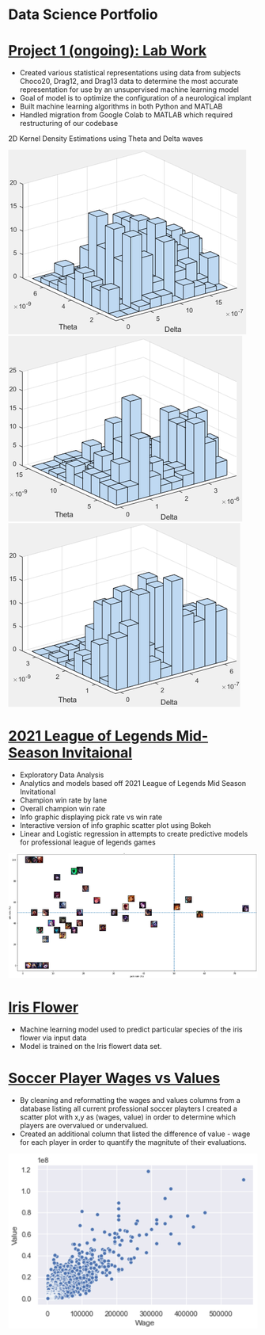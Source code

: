 # Data Science Portfolio

# [Project 1 (ongoing): Lab Work](https://github.com/mcooper98/lab_work)
* Created various statistical representations using data from subjects Choco20, Drag12, and Drag13 data to determine the most accurate representation for use by an unsupervised machine learning model
* Goal of model is to optimize the configuration of a neurological implant
* Built machine learning algorithms in both Python and MATLAB
* Handled migration from Google Colab to MATLAB which required restructuring of our codebase

2D Kernel Density Estimations using Theta and Delta waves

![](Images/Choco20_mvkde.png)
![](Images/Drag12_mvkde.png)
![](Images/Drag13_mvkde.png)

# [2021 League of Legends Mid-Season Invitaional](https://github.com/mcooper98/MSI_2021)
* Exploratory Data Analysis
* Analytics and models based off 2021 League of Legends Mid Season Invitational
* Champion win rate by lane
* Overall champion win rate
* Info graphic displaying pick rate vs win rate 
* Interactive version of info graphic scatter plot using Bokeh 
* Linear and Logistic regression in attempts to create predictive models for professional league of legends games 

![](Images/win_vs_pick_rate.png)
# [Iris Flower](https://github.com/mcooper98/iris_flower)
* Machine learning model used to predict particular species of the iris flower via input data
* Model is trained on the Iris flowert data set. 

# [Soccer Player Wages vs Values](https://github.com/mcooper98/Soccer_wage_vs_value)
* By cleaning and reformatting the wages and values columns from a database listing all current professional soccer playters I created a scatter plot with x,y as (wages, value) in order to determine which players are overvalued or undervalued. 
* Created an additional column that listed the difference of value - wage for each player in order to quantify the magnitute of their evaluations. 

![](Images/soccer2019_wages_vs_values.png)

